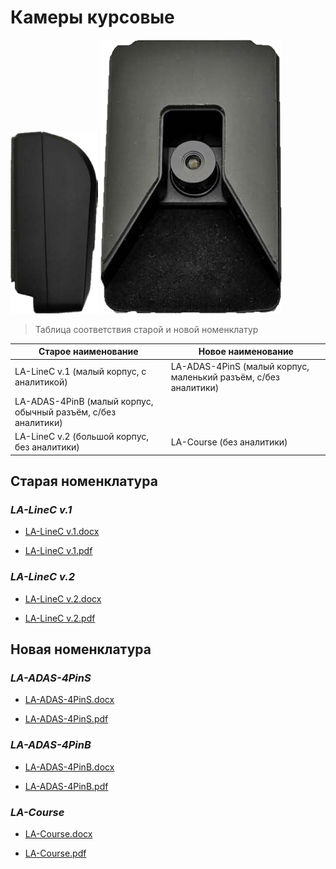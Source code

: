 # Камеры курсовые

![ADAS](../../img/adas-cutout.png) ![ADAS](../../img/img145-cutout.png ':size=200x292')

>Таблица соответствия старой и новой номенклатур

**Старое наименование** | **Новое наименование**
--- | ---
LA-LineC v.1 (малый корпус, с аналитикой) | LA-ADAS-4PinS (малый корпус, маленький разъём, с/без аналитики)
 | LA-ADAS-4PinB (малый корпус, обычный разъём, с/без аналитики)
LA-LineC v.2 (большой корпус, без аналитики) | LA-Course (без аналитики)

## Старая номенклатура

### *LA-LineC v.1*

* [LA-LineC v.1.docx](passports/Несогласованные/Камеры_курсовые/Старые_названия/LA-LineC_v.1.docx ':ignore')

* [LA-LineC v.1.pdf](passports/Несогласованные/Камеры_курсовые/Старые_названия/LA-LineC_v.1.pdf ':ignore')

### *LA-LineC v.2*

* [LA-LineC v.2.docx](passports/Несогласованные/Камеры_курсовые/Старые_названия/LA-LineC_v.2.docx ':ignore')

* [LA-LineC v.2.pdf](passports/Несогласованные/Камеры_курсовые/Старые_названия/LA-LineC_v.2.pdf ':ignore')

## Новая номенклатура

### *LA-ADAS-4PinS*

* [LA-ADAS-4PinS.docx](passports\Несогласованные\Камеры_курсовые\Новые_названия\LA-ADAS-4PinS.docx ':ignore')

* [LA-ADAS-4PinS.pdf](passports\Несогласованные\Камеры_курсовые\Новые_названия\LA-ADAS-4PinS.pdf ':ignore')

### *LA-ADAS-4PinB*

* [LA-ADAS-4PinB.docx](passports\Несогласованные\Камеры_курсовые\Новые_названия\LA-ADAS-4PinB.docx ':ignore')

* [LA-ADAS-4PinB.pdf](passports\Несогласованные\Камеры_курсовые\Новые_названия\LA-ADAS-4PinB.pdf ':ignore')

### *LA-Course*

* [LA-Course.docx](passports\Несогласованные\Камеры_курсовые\Новые_названия\LA-Course.docx ':ignore')

* [LA-Course.pdf](passports\Несогласованные\Камеры_курсовые\Новые_названия\LA-Course.pdf ':ignore')